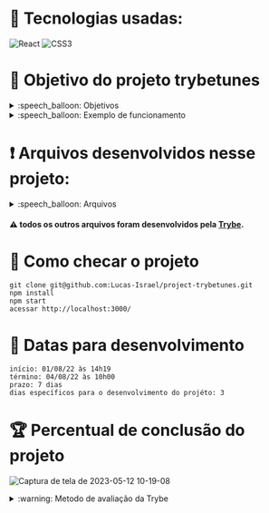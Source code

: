 # :toolbox: Tecnologias usadas:

![React](https://img.shields.io/badge/react-%2320232a.svg?style=for-the-badge&logo=react&logoColor=%2361DAFB)
![CSS3](https://img.shields.io/badge/css3-%231572B6.svg?style=for-the-badge&logo=css3&logoColor=white)

# :open_book: Objetivo do projeto trybetunes

<details>
  <summary>:speech_balloon: Objetivos</summary>

  ```
  1. Desenvolver uma aplicação capaz de reproduzir músicas das mais variadas bandas e artistas, criar uma lista de músicas favoritas e editar o perfil da pessoa usuária logada.
  2. Essa aplicação será capaz de:
    2.1 Fazer login.
    2.2 Pesquisar por uma banda ou artista.
    2.3 Listar os álbuns disponíveis dessa banda ou artista.
    2.4 Visualizar as músicas de um álbum selecionado.
    2.5 Reproduzir uma prévia das músicas deste álbum.
    2.6 Favoritar e desfavoritar músicas.
    2.7 Ver a lista de músicas favoritas.
    2.8 Ver o perfil da pessoa logada.
    2.9 Editar o perfil da pessoa logada.

  3. Desenvolver as habilidades de:
    3.1 Fazer requisições e consumir dados vindos de uma API
    3.2 Utilizar os ciclos de vida de um componente React;
    3.3 Utilizar a função setState de forma a garantir que um determinado código só é executado após o estado ser atualizado
    3.4 Utilizar o componente BrowserRouter corretamente;
    3.5 Criar rotas, mapeando o caminho da URL com o componente correspondente, via Route;
    3.6 Utilizar o Switch do React Router
    3.7 Criar links de navegação na aplicação com o componente Link;
  ```

</details>

<details>
  <summary>:speech_balloon: Exemplo de funcionamento</summary>
  
![Captura de tela de 2023-05-12 10-13-07](https://github.com/Lucas-Israel/project-trybetunes/assets/104790267/43e9a50c-31d3-4e26-a202-2dd6bc4bcb98)

  
</details>

# :heavy_exclamation_mark: Arquivos desenvolvidos nesse projeto:

<details>
  <summary>:speech_balloon: Arquivos</summary>

  ```
  src/
    App.js
    index.css
    index.js

    components/
      Album.js
      Carregando.js
      Favorites.js
      Header.js
      Login.js
      MusicCard.js
      NotFound.js
      PreLogin.js
      Profile.js
      ProfileEdit.js
      Search.js

      ProfileComponents/
        ProfileRender.js

      ProfileEditComponents/
        ProfileEditComponent.js

  ```
</details>
  
#### :warning: todos os outros arquivos foram desenvolvidos pela [Trybe](https://www.betrybe.com).

# :thinking: Como checar o projeto

```
git clone git@github.com:Lucas-Israel/project-trybetunes.git
npm install
npm start
acessar http://localhost:3000/
```

# :calendar: Datas para desenvolvimento

```
início: 01/08/22 às 14h19
término: 04/08/22 às 10h00
prazo: 7 dias
dias específicos para o desenvolvimento do projéto: 3
```

# :trophy: Percentual de conclusão do projeto

![Captura de tela de 2023-05-12 10-19-08](https://github.com/Lucas-Israel/project-trybetunes/assets/104790267/91e32413-6067-440b-9af6-54e13ad664a8)


<details>
  <summary>:warning: Metodo de avaliação da Trybe</summary>
  
##### A escola de programação [Trybe](https://www.betrybe.com) utiliza um sistema de avaliação baseado na conclusão de requisitos em cada projeto, considerando a porcentagem de conclusão, com um mínimo de 80% dos requisitos obrigatórios, em um prazo regular de no máximo 7 dias, tendo dias específicos para o desenvolvimento do projeto que variam de acordo com a complexidade dele.

##### Não alcançando esse patamar mímino, o aluno entra em recuperação, tendo que entregar 90% dos requisitos obrigatórios mais os bonús, em outros 7 dias, caso o aluno falhe novamente ele é mudado de turma para refazer o conteúdo e projeto, caso falhe após mudar de turma, no mesmo conteúdo/projeto, o aluno é removido do curso.
  
</details>
